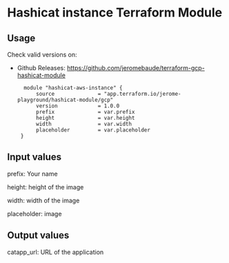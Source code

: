 # Hashicat instance Terraform Module #

## Usage

Check valid versions on:
* Github Releases: <https://github.com/jeromebaude/terraform-gcp-hashicat-module>

        module "hashicat-aws-instance" {  
            source              = "app.terraform.io/jerome-playground/hashicat-module/gcp"
            version             = 1.0.0
            prefix              = var.prefix
            height              = var.height
            width               = var.width
            placeholder         = var.placeholder
       }


## Input values

prefix: Your name

height: height of the image

width: width of the image

placeholder: image

## Output values

catapp_url: URL of the application
